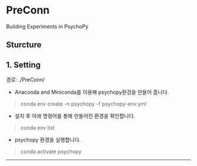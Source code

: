 # PreConn


Building Experiments in PsychoPy


## Sturcture


## 1. Setting 

경로: ./PreConn/

* Anaconda and Miniconda를 이용해 psychopy환겅을 만들어 줍니다. 
> conda env create -n psychopy -f psychopy-env.yml

* 설치 후 아래 명령어를 통해 만들어진 환경을 확인합니다. 
> conda env list

* psychopy 환경을 실행합니다. 
> conda activate psychopy

------

